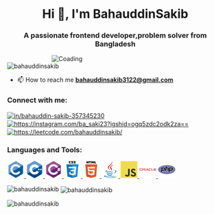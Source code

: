 
<h1 align="center">Hi 👋, I'm BahauddinSakib</h1>
<h3 align="center">A passionate frontend developer,problem solver from Bangladesh</h3>
<img align="right" alt="Coading" width="400" src="https://gifdb.com/images/high/animated-man-computer-coding-nae6mec378lsg1i3.gif">

<p align="left"> <img src="https://komarev.com/ghpvc/?username=bahauddinsakib&label=Profile%20views&color=0e75b6&style=flat" alt="bahauddinsakib" /> </p>

- 📫 How to reach me **bahauddinsakib3122@gmail.com**

<h3 align="left">Connect with me:</h3>
<p align="left">
<a href="https://linkedin.com/in/in/bahauddin-sakib-357345230" target="blank"><img align="center" src="https://raw.githubusercontent.com/rahuldkjain/github-profile-readme-generator/master/src/images/icons/Social/linked-in-alt.svg" alt="in/bahauddin-sakib-357345230" height="30" width="40" /></a>
<a href="https://instagram.com/https://instagram.com/ba_saki23?igshid=ogq5zdc2odk2za==" target="blank"><img align="center" src="https://raw.githubusercontent.com/rahuldkjain/github-profile-readme-generator/master/src/images/icons/Social/instagram.svg" alt="https://instagram.com/ba_saki23?igshid=ogq5zdc2odk2za==" height="30" width="40" /></a>
<a href="https://www.leetcode.com/https://leetcode.com/bahauddinsakib/" target="blank"><img align="center" src="https://raw.githubusercontent.com/rahuldkjain/github-profile-readme-generator/master/src/images/icons/Social/leet-code.svg" alt="https://leetcode.com/bahauddinsakib/" height="30" width="40" /></a>
</p>

<h3 align="left">Languages and Tools:</h3>
<p align="left"> <a href="https://www.cprogramming.com/" target="_blank" rel="noreferrer"> <img src="https://raw.githubusercontent.com/devicons/devicon/master/icons/c/c-original.svg" alt="c" width="40" height="40"/> </a> <a href="https://www.w3schools.com/cpp/" target="_blank" rel="noreferrer"> <img src="https://raw.githubusercontent.com/devicons/devicon/master/icons/cplusplus/cplusplus-original.svg" alt="cplusplus" width="40" height="40"/> </a> <a href="https://www.w3schools.com/cs/" target="_blank" rel="noreferrer"> <img src="https://raw.githubusercontent.com/devicons/devicon/master/icons/csharp/csharp-original.svg" alt="csharp" width="40" height="40"/> </a> <a href="https://www.w3schools.com/css/" target="_blank" rel="noreferrer"> <img src="https://raw.githubusercontent.com/devicons/devicon/master/icons/css3/css3-original-wordmark.svg" alt="css3" width="40" height="40"/> </a> <a href="https://www.w3.org/html/" target="_blank" rel="noreferrer"> <img src="https://raw.githubusercontent.com/devicons/devicon/master/icons/html5/html5-original-wordmark.svg" alt="html5" width="40" height="40"/> </a> <a href="https://www.java.com" target="_blank" rel="noreferrer"> <img src="https://raw.githubusercontent.com/devicons/devicon/master/icons/java/java-original.svg" alt="java" width="40" height="40"/> </a> <a href="https://developer.mozilla.org/en-US/docs/Web/JavaScript" target="_blank" rel="noreferrer"> <img src="https://raw.githubusercontent.com/devicons/devicon/master/icons/javascript/javascript-original.svg" alt="javascript" width="40" height="40"/> </a> <a href="https://www.oracle.com/" target="_blank" rel="noreferrer"> <img src="https://raw.githubusercontent.com/devicons/devicon/master/icons/oracle/oracle-original.svg" alt="oracle" width="40" height="40"/> </a><img src="https://raw.githubusercontent.com/devicons/devicon/master/icons/php/php-original.svg" alt="PHP" width="40" height="40">
 </p>

<p><img align="left" src="https://github-readme-stats.vercel.app/api/top-langs?username=bahauddinsakib&show_icons=true&locale=en&layout=compact" alt="bahauddinsakib" /></p>

<p>&nbsp;<img align="center" src="https://github-readme-stats.vercel.app/api?username=bahauddinsakib&show_icons=true&locale=en" alt="bahauddinsakib" /></p>

<p><img align="center" src="https://github-readme-streak-stats.herokuapp.com/?user=bahauddinsakib&" alt="bahauddinsakib" /></p>

<!--
**BahauddinSakib/BahauddinSakib** is a ✨ _special_ ✨ repository because its `README.md` (this file) appears on your GitHub profile.

Here are some ideas to get you started:[![MasterHead](https://1.bp.blogspot.com/-7A4WynwLsM...)]
<h1 align="center">Hi 👋, I'm BahauddinSakib</h1>
<h3 align="center">A passionate frontend developer,problem solver from Bangladesh</h3>
<img align="right" alt="Coading" width="400" src="https://gifdb.com/images/high/animated-man-computer-coding-nae6mec378lsg1i3.gif">

<p align="left"> <img src="https://komarev.com/ghpvc/?username=bahauddinsakib&label=Profile%20views&color=0e75b6&style=flat" alt="bahauddinsakib" /> </p>

- 📫 How to reach me **bahauddinsakib3122@gmail.com**

<h3 align="left">Connect with me:</h3>
<p align="left">
<a href="https://linkedin.com/in/in/bahauddin-sakib-357345230" target="blank"><img align="center" src="https://raw.githubusercontent.com/rahuldkjain/github-profile-readme-generator/master/src/images/icons/Social/linked-in-alt.svg" alt="in/bahauddin-sakib-357345230" height="30" width="40" /></a>
<a href="https://instagram.com/https://instagram.com/ba_saki23?igshid=ogq5zdc2odk2za==" target="blank"><img align="center" src="https://raw.githubusercontent.com/rahuldkjain/github-profile-readme-generator/master/src/images/icons/Social/instagram.svg" alt="https://instagram.com/ba_saki23?igshid=ogq5zdc2odk2za==" height="30" width="40" /></a>
<a href="https://www.leetcode.com/https://leetcode.com/bahauddinsakib/" target="blank"><img align="center" src="https://raw.githubusercontent.com/rahuldkjain/github-profile-readme-generator/master/src/images/icons/Social/leet-code.svg" alt="https://leetcode.com/bahauddinsakib/" height="30" width="40" /></a>
</p>

<h3 align="left">Languages and Tools:</h3>
<p align="left"> <a href="https://www.cprogramming.com/" target="_blank" rel="noreferrer"> <img src="https://raw.githubusercontent.com/devicons/devicon/master/icons/c/c-original.svg" alt="c" width="40" height="40"/> </a> <a href="https://www.w3schools.com/cpp/" target="_blank" rel="noreferrer"> <img src="https://raw.githubusercontent.com/devicons/devicon/master/icons/cplusplus/cplusplus-original.svg" alt="cplusplus" width="40" height="40"/> </a> <a href="https://www.w3schools.com/cs/" target="_blank" rel="noreferrer"> <img src="https://raw.githubusercontent.com/devicons/devicon/master/icons/csharp/csharp-original.svg" alt="csharp" width="40" height="40"/> </a> <a href="https://www.w3schools.com/css/" target="_blank" rel="noreferrer"> <img src="https://raw.githubusercontent.com/devicons/devicon/master/icons/css3/css3-original-wordmark.svg" alt="css3" width="40" height="40"/> </a> <a href="https://www.w3.org/html/" target="_blank" rel="noreferrer"> <img src="https://raw.githubusercontent.com/devicons/devicon/master/icons/html5/html5-original-wordmark.svg" alt="html5" width="40" height="40"/> </a> <a href="https://www.java.com" target="_blank" rel="noreferrer"> <img src="https://raw.githubusercontent.com/devicons/devicon/master/icons/java/java-original.svg" alt="java" width="40" height="40"/> </a> <a href="https://developer.mozilla.org/en-US/docs/Web/JavaScript" target="_blank" rel="noreferrer"> <img src="https://raw.githubusercontent.com/devicons/devicon/master/icons/javascript/javascript-original.svg" alt="javascript" width="40" height="40"/> </a> <a href="https://www.oracle.com/" target="_blank" rel="noreferrer">  </p>

<p><img align="left" src="https://github-readme-stats.vercel.app/api/top-langs?username=bahauddinsakib&show_icons=true&locale=en&layout=compact" alt="bahauddinsakib" /></p>

<p>&nbsp;<img align="center" src="https://github-readme-stats.vercel.app/api?username=bahauddinsakib&show_icons=true&locale=en" alt="bahauddinsakib" /></p>

<p><img align="center" src="https://github-readme-streak-stats.herokuapp.com/?user=bahauddinsakib&" alt="bahauddinsakib" /></p>


- 🔭 I’m currently working on ...
- 🌱 I’m currently learning ...
- 👯 I’m looking to collaborate on ...
- 🤔 I’m looking for help with ...
- 💬 Ask me about ...
- 📫 How to reach me: ...
- 😄 Pronouns: ...
- ⚡ Fun fact: ...
-->
